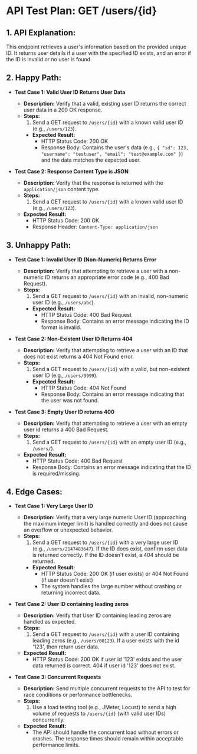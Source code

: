 # API Test Plan: GET /users/{id}

## 1. API Explanation:

This endpoint retrieves a user's information based on the provided unique ID. It returns user details if a user with the specified ID exists, and an error if the ID is invalid or no user is found.

## 2. Happy Path:

*   **Test Case 1: Valid User ID Returns User Data**
    *   **Description:**  Verify that a valid, existing user ID returns the correct user data in a 200 OK response.
    *   **Steps:**
        1.  Send a GET request to `/users/{id}` with a known valid user ID (e.g., `/users/123`).
        *   **Expected Result:**
            *   HTTP Status Code: 200 OK
            *   Response Body:  Contains the user's data (e.g., `{ "id": 123, "username": "testuser", "email": "test@example.com" }`) and the data matches the expected user.

*   **Test Case 2: Response Content Type is JSON**
    *   **Description:** Verify that the response is returned with the `application/json` content type.
    *   **Steps:**
        1. Send a GET request to `/users/{id}` with a known valid user ID (e.g., `/users/123`).
    *   **Expected Result:**
        *   HTTP Status Code: 200 OK
        *   Response Header: `Content-Type: application/json`

## 3. Unhappy Path:

*   **Test Case 1: Invalid User ID (Non-Numeric) Returns Error**
    *   **Description:** Verify that attempting to retrieve a user with a non-numeric ID returns an appropriate error code (e.g., 400 Bad Request).
    *   **Steps:**
        1.  Send a GET request to `/users/{id}` with an invalid, non-numeric user ID (e.g., `/users/abc`).
        *   **Expected Result:**
            *   HTTP Status Code: 400 Bad Request
            *   Response Body: Contains an error message indicating the ID format is invalid.

*   **Test Case 2: Non-Existent User ID Returns 404**
    *   **Description:** Verify that attempting to retrieve a user with an ID that does not exist returns a 404 Not Found error.
    *   **Steps:**
        1.  Send a GET request to `/users/{id}` with a valid, but non-existent user ID (e.g., `/users/9999`).
        *   **Expected Result:**
            *   HTTP Status Code: 404 Not Found
            *   Response Body:  Contains an error message indicating that the user was not found.

*   **Test Case 3: Empty User ID returns 400**
    *   **Description:** Verify that attempting to retrieve a user with an empty user id returns a 400 Bad Request.
    *   **Steps:**
        1. Send a GET request to `/users/{id}` with an empty user ID (e.g., `/users/`).
    *   **Expected Result:**
        *   HTTP Status Code: 400 Bad Request
        *   Response Body: Contains an error message indicating that the ID is required/missing.

## 4. Edge Cases:

*   **Test Case 1:  Very Large User ID**
    *   **Description:** Verify that a very large numeric User ID (approaching the maximum integer limit) is handled correctly and does not cause an overflow or unexpected behavior.
    *   **Steps:**
        1.  Send a GET request to `/users/{id}` with a very large user ID (e.g., `/users/2147483647`). If the ID does exist, confirm user data is returned correctly. If the ID doesn't exist, a 404 should be returned.
        *   **Expected Result:**
            *   HTTP Status Code: 200 OK (if user exists) or 404 Not Found (if user doesn't exist)
            *   The system handles the large number without crashing or returning incorrect data.

*   **Test Case 2: User ID containing leading zeros**
    *   **Description:** Verify that User ID containing leading zeros are handled as expected.
    *   **Steps:**
        1. Send a GET request to `/users/{id}` with a user ID containing leading zeros (e.g., `/users/00123`). If a user exists with the id '123', then return user data.
    *   **Expected Result:**
        *   HTTP Status Code: 200 OK if user id '123' exists and the user data returned is correct. 404 if user id '123' does not exist.

*   **Test Case 3:  Concurrent Requests**
    *   **Description:** Send multiple concurrent requests to the API to test for race conditions or performance bottlenecks.
    *   **Steps:**
        1. Use a load testing tool (e.g., JMeter, Locust) to send a high volume of requests to `/users/{id}` (with valid user IDs) concurrently.
    *   **Expected Result:**
        *   The API should handle the concurrent load without errors or crashes. The response times should remain within acceptable performance limits.
